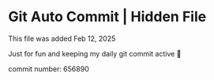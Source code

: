 # Git Auto Commit | Hidden File

This file was added Feb 12, 2025

Just for fun and keeping my daily git commit active 🤪

commit number: 656890
